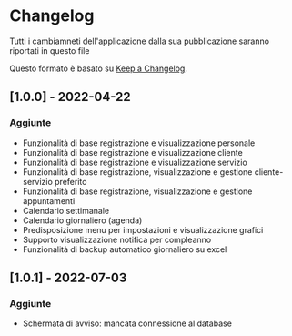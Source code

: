 # Changelog
Tutti i cambiamneti dell'applicazione dalla sua pubblicazione saranno riportati in questo file

Questo formato è basato su [Keep a Changelog](https://keepachangelog.com/en/1.0.0/).

## [1.0.0] - 2022-04-22
### Aggiunte
- Funzionalità di base registrazione e visualizzazione personale
- Funzionalità di base registrazione e visualizzazione cliente
- Funzionalità di base registrazione e visualizzazione servizio
- Funzionalità di base registrazione, visualizzazione e gestione cliente-servizio preferito
- Funzionalità di base registrazione, visualizzazione e gestione appuntamenti
- Calendario settimanale
- Calendario giornaliero (agenda)
- Predisposizione menu per impostazioni e visualizzazione grafici
- Supporto visualizzazione notifica per compleanno
- Funzionalità di backup automatico giornaliero su excel

## [1.0.1] - 2022-07-03
### Aggiunte
- Schermata di avviso: mancata connessione al database